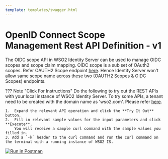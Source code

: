 ```yaml
---
template: templates/swagger.html
---
```

# OpenID Connect Scope Management Rest API Definition - v1

The OIDC scope API in WSO2 Identity Server can be used to manage OIDC scopes and scope claim mapping. OIDC scope is a
sub set of OAuth2 scopes. Refer OAUTH2 Scope endpoint [here](oauth2-scope-management-rest-apis.md). 
Hence Identity Server won't allow same scope name across these two (OAUTH2 Scopes & OIDC Scopes) endpoints.

??? Note "Click For Instructions"
    Do the following to try out the REST APIs with your local instance of WSO2 Identity Server. 
    To try some APIs, a tenant need to be created with the domain name as 'wso2.com'. Please refer 
    [here](../administer/adding-new-tenant.md).
    
    1.  Expand the relevant API operation and click the **Try It Out** button.  
    2.  Fill in relevant sample values for the input parameters and click **Execute**. 
        You will receive a sample curl command with the sample values you filled in. 
    3. Add a `-k` header to the curl command and run the curl command on the terminal with a running instance of WSO2 IS. 
    
<div id="swagger-ui"></div>
<script src="../../assets/lib/swagger/swagger-ui-bundle.js"> </script>
<script src="../../assets/lib/swagger/swagger-ui-standalone-preset.js"> </script>
<script>
window.onload = function() {
  // Begin Swagger UI call region
  const ui = SwaggerUIBundle({
    url: "../../develop/restapis/oidc-scope-management.yaml",
    dom_id: '#swagger-ui',
    deepLinking: true,
    presets: [
      SwaggerUIBundle.presets.apis,
      SwaggerUIStandalonePreset
    ],
    plugins: [
      SwaggerUIBundle.plugins.DownloadUrl
    ],
    layout: "StandaloneLayout"
  })
  // End Swagger UI call region

  window.ui = ui
}
</script>

[![Run in Postman](https://run.pstmn.io/button.svg)](https://app.getpostman.com/run-collection/dccba59b82856b637ba0)